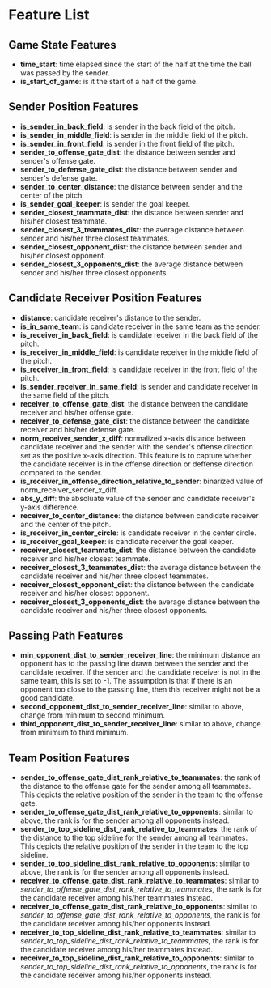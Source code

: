# Feature List

## Game State Features

- **time_start**: time elapsed since the start of the half at the time the ball was passed by the sender.
- **is_start_of_game**: is it the start of a half of the game.

## Sender Position Features

- **is_sender_in_back_field**: is sender in the back field of the pitch.
- **is_sender_in_middle_field**: is sender in the middle field of the pitch.
- **is_sender_in_front_field**: is sender in the front field of the pitch.
- **sender_to_offense_gate_dist**: the distance between sender and sender's offense gate.
- **sender_to_defense_gate_dist**: the distance between sender and sender's defense gate.
- **sender_to_center_distance**: the distance between sender and the center of the pitch.
- **is_sender_goal_keeper**: is sender the goal keeper.
- **sender_closest_teammate_dist**: the distance between sender and his/her closest teammate.
- **sender_closest_3_teammates_dist**: the average distance between sender and his/her three closest teammates.
- **sender_closest_opponent_dist**: the distance between sender and his/her closest opponent.
- **sender_closest_3_opponents_dist**: the average distance between sender and his/her three closest opponents.

## Candidate Receiver Position Features

- **distance**: candidate receiver's distance to the sender.
- **is_in_same_team**: is candidate receiver in the same team as the sender.
- **is_receiver_in_back_field**: is candidate receiver in the back field of the pitch.
- **is_receiver_in_middle_field**: is candidate receiver in the middle field of the pitch.
- **is_receiver_in_front_field**: is candidate receiver in the front field of the pitch.
- **is_sender_receiver_in_same_field**: is sender and candidate receiver in the same field of the pitch.
- **receiver_to_offense_gate_dist**: the distance between the candidate receiver and his/her offense gate.
- **receiver_to_defense_gate_dist**: the distance between the candidate receiver and his/her defense gate.
- **norm_receiver_sender_x_diff**: normalized x-axis distance between candidate receiver and the sender with the sender's offense direction set as the positive x-axis direction. This feature is to capture whether the candidate receiver is in the offense direction or deffense direction compared to the sender.
- **is_receiver_in_offense_direction_relative_to_sender**: binarized value of norm_receiver_sender_x_diff.
- **abs_y_diff**: the absoluate value of the sender and candidate receiver's y-axis difference.
- **receiver_to_center_distance**: the distance between candidate receiver and the center of the pitch.
- **is_receiver_in_center_circle**: is candidate receiver in the center circle.
- **is_receiver_goal_keeper**: is candidate receiver the goal keeper.
- **receiver_closest_teammate_dist**: the distance between the candidate receiver and his/her closest teammate.
- **receiver_closest_3_teammates_dist**: the average distance between the candidate receiver and his/her three closest teammates.
- **receiver_closest_opponent_dist**: the distance between the candidate receiver and his/her closest opponent.
- **receiver_closest_3_opponents_dist**: the average distance between the candidate receiver and his/her three closest opponents.

## Passing Path Features

- **min_opponent_dist_to_sender_receiver_line**: the minimum distance an opponent has to the passing line drawn between the sender and the candidate receiver. If the sender and the candidate receiver is not in the same team, this is set to -1. The assumption is that if there is an opponent too close to the passing line, then this receiver might not be a good candidate.
- **second_opponent_dist_to_sender_receiver_line**: similar to above, change from minimum to second minimum.
- **third_opponent_dist_to_sender_receiver_line**: similar to above, change from minimum to third minimum.

## Team Position Features

- **sender_to_offense_gate_dist_rank_relative_to_teammates**:  the rank of the distance to the offense gate for the sender among all teammates. This depicts the relative position of the sender in the team to the offense gate.
- **sender_to_offense_gate_dist_rank_relative_to_opponents**: similar to above, the rank is for the sender among all opponents instead.
- **sender_to_top_sideline_dist_rank_relative_to_teammates**: the rank of the distance to the top sideline for the sender among all teammates. This depicts the relative position of the sender in the team to the top sideline.
- **sender_to_top_sideline_dist_rank_relative_to_opponents**: similar to above, the rank is for the sender among all opponents instead.
- **receiver_to_offense_gate_dist_rank_relative_to_teammates**: similar to  *sender_to_offense_gate_dist_rank_relative_to_teammates*, the rank is for the candidate receiver among his/her teammates instead.
- **receiver_to_offense_gate_dist_rank_relative_to_opponents**: similar to *sender_to_offense_gate_dist_rank_relative_to_opponents*, the rank is for the candidate receiver among his/her opponents instead.
- **receiver_to_top_sideline_dist_rank_relative_to_teammates**: similar to *sender_to_top_sideline_dist_rank_relative_to_teammates*, the rank is for the candidate receiver among his/her teammates instead.
- **receiver_to_top_sideline_dist_rank_relative_to_opponents**: similar to *sender_to_top_sideline_dist_rank_relative_to_opponents*, the rank is for the candidate receiver among his/her opponents instead.